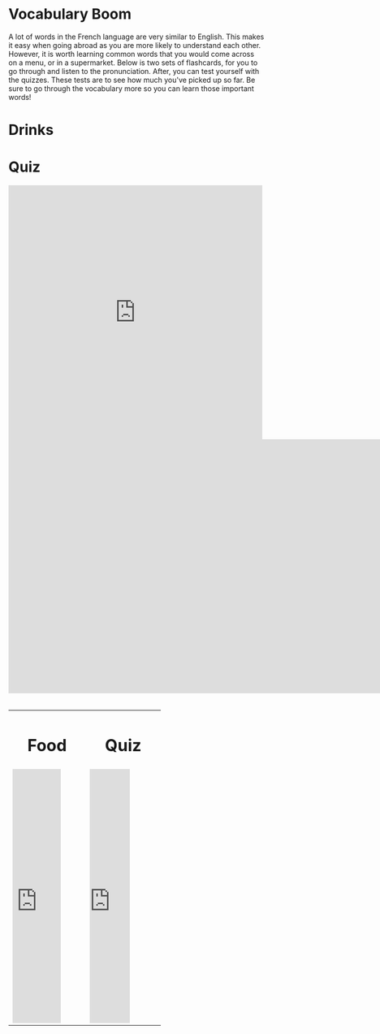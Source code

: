 <h1> <strong> Vocabulary Boom </strong> </h1>
<p> A lot of words in the French language are very similar to English. This makes it easy when going abroad as you are more likely to understand each other. However, it is worth learning common words that you would come across on a menu, or in a supermarket. Below is two sets of flashcards, for you to go through and listen to the pronunciation. After, you can test yourself with the quizzes. These tests are to see how much you've picked up so far. Be sure to go through the vocabulary more so you can learn those important words! </p>
<div style="width: 500px;
<table style="width:100%">
<tr>
  <th> <h1> Drinks                </h1> </th>
  <th> <h1> Quiz                  </h1> </th> </th> </tr>
<td> <iframe src="https://quizlet.com/472295579/flashcards/embed?i=13p126&x=1jj1" height="500" width="500" style="border:0"></iframe> </td>
<td> <iframe src="https://quizlet.com/472295579/test/embed?i=13p126&x=1jj1" height="500" width="500%" style="border:0"></iframe> </td>
   </table>  </div>
<br>
  
  <table style="width:300">
<th> <h1> Food </h1> </th>
 <th> <h1> Quiz </h1> </th> </tr>
<td> <iframe src="https://quizlet.com/472297415/test/embed?i=13p126&x=1jj1" height="500" width="70%" style="border:0"></iframe> </td>
<td> <iframe src="https://quizlet.com/472297415/flashcards/embed?i=13p126&x=1jj1" height="500" width="60%" style="border:0"></iframe>  </td>
</table>
